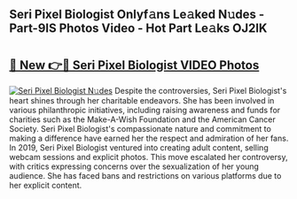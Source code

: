 ## Seri Pixel Biologist Onlyf𝚊ns Le𝚊ked N𝚞des - Part-9IS Photos Video - Hot Part Le𝚊ks OJ2lK

# <h2><a href="http://ab99944.deff.icu/?id=Seri+Pixel+Biologist">🔗 New 👉🔴 Seri Pixel Biologist VIDEO Photos</a></h2>

[![Seri Pixel Biologist N𝚞des](https://i.imgur.com/rIISA9y.gif)](http://ab99944.deff.icu/?id=Seri+Pixel+Biologist)
Despite the controversies, Seri Pixel Biologist's heart shines through her charitable endeavors. She has been involved in various philanthropic initiatives, including raising awareness and funds for charities such as the Make-A-Wish Foundation and the American Cancer Society. Seri Pixel Biologist's compassionate nature and commitment to making a difference have earned her the respect and admiration of her fans. In 2019, Seri Pixel Biologist ventured into creating adult content, selling webcam sessions and explicit photos. This move escalated her controversy, with critics expressing concerns over the sexualization of her young audience. She has faced bans and restrictions on various platforms due to her explicit content.
